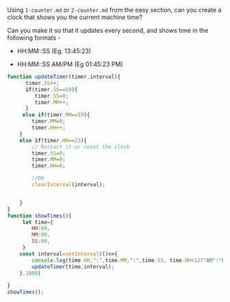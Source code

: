Using `1-counter.md` or `2-counter.md` from the easy section, can you create a
clock that shows you the current machine time?

Can you make it so that it updates every second, and shows time in the following formats - 

 - HH:MM::SS (Eg. 13:45:23)

 - HH:MM::SS AM/PM (Eg 01:45:23 PM)

```js
function updateTimer(timer,interval){
      timer.SS++;
      if(timer.SS==59){
         timer.SS=0;
         timer.MM++;
      }
     else if(timer.MM==59){
        timer.MM=0;
        timer.HH++;
    }
    else if(timer.HH==23){
        // Restart it or reset the clock
        timer.SS=0;
        timer.MM=0;
        timer.HH=0;

        //OR
        clearInterval(interval);


    }
}
function showTimes(){
     let time={
        HH:00,
        MM:00,
        SS:00,
     }
    const interval=setInterval(()=>{
        console.log(time.HH,":",time.MM,":",time.SS, time.HH<12?"AM":"PM");
        updateTimer(time,interval);
    },1000)
   
}
showTimes();
```